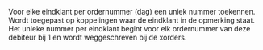 Voor elke eindklant per ordernummer (dag) een uniek nummer toekennen. Wordt toegepast op koppelingen waar de eindklant in de opmerking staat. Het unieke nummer per eindklant begint voor elk ordernummer van deze debiteur bij 1 en wordt weggeschreven bij de xorders.